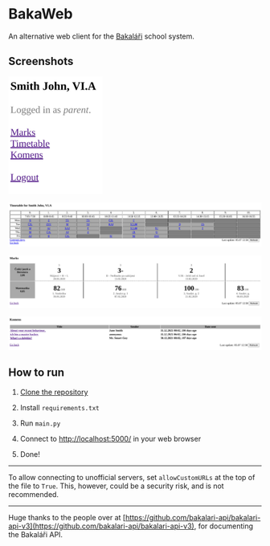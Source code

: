 # BakaWeb

An alternative web client for the [Bakaláři](https://bakalari.cz/) school system.

## Screenshots

<img title="" src="readme_imgs/main.jpg" alt="main.jpg" width="187">

![timetable.jpg](readme_imgs/timetable.jpg)

![marks.jpg](readme_imgs/marks.jpg)

![komens.jpg](readme_imgs/komens.jpg)

## How to run

1. [Clone the repository](https://github.com/TriLinder/BakaWeb/archive/refs/heads/main.zip)

2.  Install `requirements.txt`

3. Run `main.py`

4. Connect to [http://localhost:5000/](http://localhost:5000/) in your web browser

5. Done!
   
----
   
To allow connecting to unofficial servers, set `allowCustomURLs` at the top of the file to `True`. This, however, could be a security risk, and is not recommended.

---

Huge thanks to the people over at [https://github.com/bakalari-api/bakalari-api-v3](https://github.com/bakalari-api/bakalari-api-v3), for documenting the Bakaláři API.